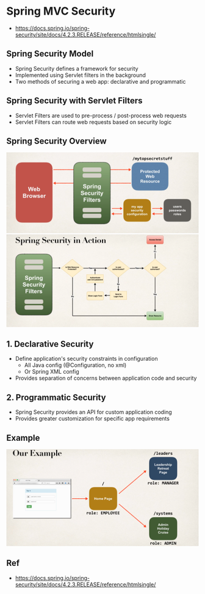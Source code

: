 # Spring MVC Security

* https://docs.spring.io/spring-security/site/docs/4.2.3.RELEASE/reference/htmlsingle/

## Spring Security Model

* Spring Security defines a framework for security
* Implemented using Servlet filters in the background
* Two methods of securing a web app: declarative and programmatic

## Spring Security with Servlet Filters

* Servlet Filters are used to pre-process / post-process web requests
* Servlet Filters can route web requests based on security logic

## Spring Security Overview

![](https://github.com/shamy1st/spring-mvc-security/blob/main/images/spring-security-overview.png)
![](https://github.com/shamy1st/spring-mvc-security/blob/main/images/spring-security-in-action.png)

## 1. Declarative Security

* Define application's security constraints in configuration
    * All Java config (@Configuration, no xml)
    * Or Spring XML config
* Provides separation of concerns between application code and security

## 2. Programmatic Security

* Spring Security provides an API for custom application coding
* Provides greater customization for specific app requirements

## Example

![](https://github.com/shamy1st/spring-mvc-security/blob/main/images/example-overview.png)


## Ref
* https://docs.spring.io/spring-security/site/docs/4.2.3.RELEASE/reference/htmlsingle/
